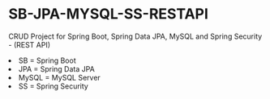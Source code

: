# SB-JPA-MYSQL-SS-RESTAPI
<p>CRUD Project for Spring Boot, Spring Data JPA, MySQL and Spring Security - (REST API)</p>
<li>SB = Spring Boot</li>
<li>JPA = Spring Data JPA</li>
<li>MySQL = MySQL Server</li>
<li>SS = Spring Security</li>
